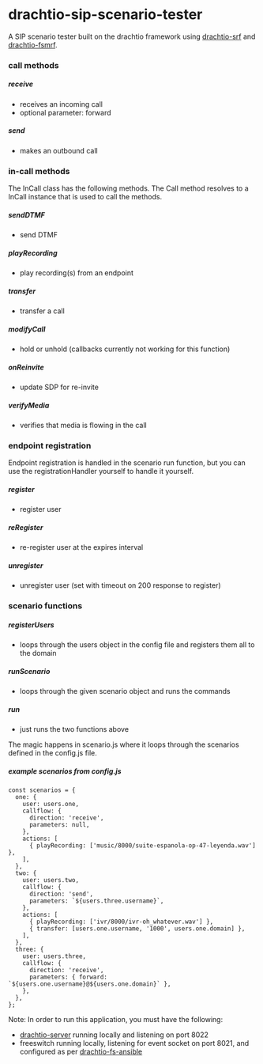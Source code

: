# drachtio-sip-scenario-tester
A SIP scenario tester built on the drachtio framework using [drachtio-srf](https://github.com/davehorton/drachtio-srf) and [drachtio-fsmrf](https://github.com/davehorton/drachtio-fsmrf).  

### call methods

##### receive
  - receives an incoming call
  - optional parameter: forward

##### send
  - makes an outbound call

### in-call methods

The InCall class has the following methods. The Call method resolves to a InCall instance that is used to call the methods.

##### sendDTMF
  - send DTMF

##### playRecording
  - play recording(s) from an endpoint
  
##### transfer
  - transfer a call

##### modifyCall
  - hold or unhold (callbacks currently not working for this function)

##### onReinvite
  - update SDP for re-invite
  
##### verifyMedia
  - verifies that media is flowing in the call

### endpoint registration

Endpoint registration is handled in the scenario run function, but you can use the registrationHandler yourself to handle it yourself.

##### register
  - register user
  
##### reRegister
  - re-register user at the expires interval

##### unregister
  - unregister user (set with timeout on 200 response to register)

### scenario functions

##### registerUsers
  - loops through the users object in the config file and registers them all to the domain
  
##### runScenario
  - loops through the given scenario object and runs the commands

##### run
  - just runs the two functions above

The magic happens in scenario.js where it loops through the scenarios defined in the config.js file.

##### example scenarios from config.js
```javacript
const scenarios = {
  one: {
    user: users.one,
    callflow: {
      direction: 'receive',
      parameters: null,
    },
    actions: [
      { playRecording: ['music/8000/suite-espanola-op-47-leyenda.wav'] },
    ],
  },
  two: {
    user: users.two,
    callflow: {
      direction: 'send',
      parameters: `${users.three.username}`,
    },
    actions: [
      { playRecording: ['ivr/8000/ivr-oh_whatever.wav'] },
      { transfer: [users.one.username, '1000', users.one.domain] },
    ],
  },
  three: {
    user: users.three,
    callflow: {
      direction: 'receive',
      parameters: { forward: `${users.one.username}@${users.one.domain}` },
    },
  },
};
```

Note: In order to run this application, you must have the following:
* [drachtio-server](https://github.com/davehorton/drachtio-server) running locally and listening on port 8022
* freeswitch running locally, listening for event socket on port 8021, and configured as per [drachtio-fs-ansible](https://github.com/byoungdale/drachtio-fs-ansible)
